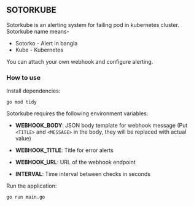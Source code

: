 ## SOTORKUBE
Sotorkube is an alerting system for failing pod in kubernetes cluster. Sotorkube name means-

- Sotorko - Alert in bangla
- Kube - Kubernetes

You can attach your own webhook and configure alerting.

### How to use

Install dependencies:
```
go mod tidy
```

Sotorkube requires the following environment variables:

- **WEBHOOK_BODY**: JSON body template for webhook message (Put `<TITLE>` and `<MESSAGE>` in the body, they will be replaced with actual value)

- **WEBHOOK_TITLE**: Title for error alerts

- **WEBHOOK_URL**: URL of the webhook endpoint

- **INTERVAL**: Time interval between checks in seconds

Run the application:
```
go run main.go
```
